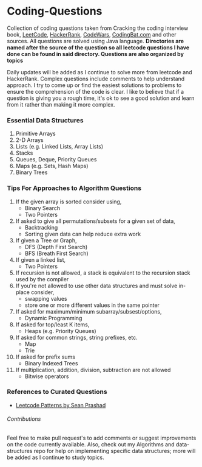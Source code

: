 # Coding-Questions
Collection of coding questions taken from Cracking the coding interview book, [LeetCode](https://leetcode.com/), [HackerRank](https://www.hackerrank.com/), [CodeWars](https://www.codewars.com), [CodingBat.com](https://codingbat.com/) and other sources. All questions are solved using Java language. **Directories are named after the source of the question so all leetcode questions I have done can be found in said directory. Questions are also organized by topics** 

Daily updates will be added as I continue to solve more from leetcode and HackerRank. Complex questions include comments to help understand approach. I try to come up or find the easiest solutions to problems to ensure the comprehension of the code is clear. I like to believe that if a question is giving you a rough time, it's ok to see a good solution and learn from it rather than making it more complex.
### Essential Data Structures
1. Primitive Arrays
2. 2-D Arrays
3. Lists (e.g. Linked Lists, Array Lists)
4. Stacks
5. Queues, Deque, Priority Queues
6. Maps (e.g. Sets, Hash Maps)
7. Binary Trees
### Tips For Approaches to Algorithm Questions
1. If the given array is sorted consider using,
   - Binary Search
   - Two Pointers
2. If asked to give all permutations/subsets for a given set of data,
   - Backtracking
   - Sorting given data can help reduce extra work
3. If given a Tree or Graph,
   - DFS (Depth First Search)
   - BFS (Breath First Search)
4. If given a linked list,
   - Two Pointers
5. If recursion is not allowed, a stack is equivalent to the recursion stack used by the compiler
6. If you're not allowed to use other data structures and must solve in-place consider,
   - swapping values
   - store one or more different values in the same pointer
7. If asked for maximum/minimum subarray/subsest/options,
   - Dynamic Programming 
8. If asked for top/least K items, 
   - Heaps (e.g. Priority Queues)
9. If asked for common strings, string prefixes, etc.
   - Map
   - Trie
10. If asked for prefix sums
    - Binary Indexed Trees
11. If multiplication, addition, division, subtraction are not allowed
    - Bitwise operators
### References to Curated Questions
-   [Leetcode Patterns by Sean Prashad](https://seanprashad.com/leetcode-patterns/)

###### Contributions
Feel free to make pull request's to add comments or suggest improvements on the code currently available. Also, check out my Algorithms and data-structures repo for help on implementing specific data structures; more will be added as I continue to study topics.
